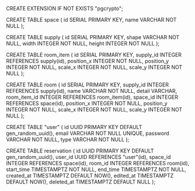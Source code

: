 CREATE EXTENSION IF NOT EXISTS "pgcrypto";

CREATE TABLE space (
    id SERIAL PRIMARY KEY,
    name VARCHAR NOT NULL
);

CREATE TABLE supply (
    id SERIAL PRIMARY KEY,
    shape VARCHAR NOT NULL,
    width INTEGER NOT NULL,
    height INTEGER NOT NULL
);

CREATE TABLE room_item (
    id SERIAL PRIMARY KEY,
    supply_id INTEGER REFERENCES supply(id),
    position_x INTEGER NOT NULL,
    position_y INTEGER NOT NULL,
    scale_x INTEGER NOT NULL,
    scale_y INTEGER NOT NULL
);

CREATE TABLE room (
    id SERIAL PRIMARY KEY,
    supply_id INTEGER REFERENCES supply(id),
    name VARCHAR NOT NULL,
    detail VARCHAR,
    room_item_id INTEGER REFERENCES room_item(id),
    space_id INTEGER REFERENCES space(id),
    position_x INTEGER NOT NULL,
    position_y INTEGER NOT NULL,
    scale_x INTEGER NOT NULL,
    scale_y INTEGER NOT NULL
);

CREATE TABLE "user" (
    id UUID PRIMARY KEY DEFAULT gen_random_uuid(),
    email VARCHAR NOT NULL UNIQUE,
    password VARCHAR NOT NULL,
    type VARCHAR NOT NULL
);

CREATE TABLE reservation (
    id UUID PRIMARY KEY DEFAULT gen_random_uuid(),
    user_id UUID REFERENCES "user"(id),
    space_id INTEGER REFERENCES space(id),
    room_id INTEGER REFERENCES room(id),
    start_time TIMESTAMPTZ NOT NULL,
    end_time TIMESTAMPTZ NOT NULL,
    created_at TIMESTAMPTZ DEFAULT NOW(),
    edited_at TIMESTAMPTZ DEFAULT NOW(),
    deleted_at TIMESTAMPTZ DEFAULT NULL
);
